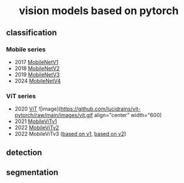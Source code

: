 <h1 align="center">vision models based on pytorch</h1>

## classification

### Mobile series
- 2017  [MobileNetV1](https://github.com/tip2tip/vision-models/blob/main/MobileNetV1.py)
- 2018  [MobileNetV2](https://github.com/tip2tip/vision-models/blob/main/MobileNetV2.py)
- 2019  [MobileNetV3](https://github.com/tip2tip/vision-models/blob/main/MobileNetV3.py)
- 2024  [MobileNetV4](https://github.com/tip2tip/vision-models/blob/main/MobileNetV4.py)

### ViT series
- 2020  [ViT]()
![image](https://github.com/lucidrains/vit-pytorch/raw/main/images/vit.gif align="center" width="600)
- 2021  [MobileViTv1](https://github.com/tip2tip/vision-models/blob/main/MobileViTv1.py)
- 2022  [MobileViTv2](https://github.com/tip2tip/vision-models/blob/main/MobileViTv2.py)
- 2022  MobileViTv3 ([based on v1](https://github.com/tip2tip/vision-models/blob/main/MobileViTv3_1.py), [based on v2](https://github.com/tip2tip/vision-models/blob/main/MobileViTv3_2.py))

## detection

## segmentation
